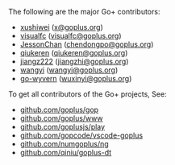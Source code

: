 The following are the major Go+ contributors:

- [xushiwei](https://github.com/xushiwei) (x@goplus.org)
- [visualfc](https://github.com/visualfc) (visualfc@goplus.org)
- [JessonChan](https://github.com/JessonChan) (chendongpo@goplus.org)
- [qiukeren](https://github.com/qiukeren) (qiukeren@goplus.org)
- [jiangz222](https://github.com/jiangz222) (jiangzhi@goplus.org)
- [wangyi](https://github.com/wangkuiyi) (wangyi@goplus.org)
- [go-wyvern](https://github.com/go-wyvern) (wuxinyi@goplus.org)

To get all contributors of the Go+ projects, See:
- [github.com/goplus/gop](https://github.com/goplus/gop/graphs/contributors)
- [github.com/goplus/www](https://github.com/goplus/www/graphs/contributors)
- [github.com/goplusjs/play](https://github.com/goplusjs/play/graphs/contributors)
- [github.com/gopcode/vscode-goplus](https://github.com/gopcode/vscode-goplus/graphs/contributors)
- [github.com/numgoplus/ng](https://github.com/numgoplus/ng/graphs/contributors)
- [github.com/qiniu/goplus-dt](https://github.com/qiniu/goplus-dt/graphs/contributors)
